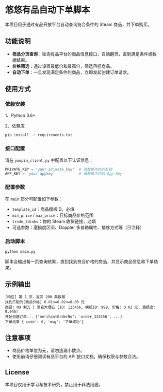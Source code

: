 

# 悠悠有品自动下单脚本

本项目用于通过有品开放平台自动查询符合条件的 Steam 商品，并下单购买。

## 功能说明

* **商品分页查询**：轮询有品平台的商品信息接口，自动翻页，直到满足条件或数据结束。
* **价格筛选**：通过设置最低价和最高价，筛选目标商品。
* **自动下单**：一旦发现满足条件的商品，立即发起创建订单请求。

## 使用方式

### 依赖安装
1、Python 3.6+

2、依赖库
```bash
pip install -r requirements.txt
```

### 接口配置

请在 `youpin_client.py` 中配置以下认证信息：

```python
PRIVATE_KEY = 'your private_key'  # 请替换为你的私钥
APP_KEY = 'your appkey'           # 请替换为你的 App Key
```
### 配置参数

在 `main` 部分可配置如下参数：

* `template_id`：商品模板ID，必填
* `min_price` / `max_price`：目标商品价格范围
* `trade_ldinks`：你的 Steam 收货链接，必填
* 可选参数：磨损度区间、Doppler 多普勒属性、排序方式等（已注释）

### 启动脚本

```bash
python main.py
```

脚本会输出每一页查询结果，直到找到符合价格的商品，并显示商品信息和下单结果。

## 示例输出

```
[响应] 第 1 页，返回 200 条数据
找到匹配的[商品价格] 0.01<=0.02<=0.03 元
商品: M9 刺刀 | 渐变大理石 (ID: 123456, 模板ID: 999, 价格: 0.02 元, 磨损度: 0.045)
开始创建订单... {'merchantOrderNo': 'order_123456', ...}
下单结果 {'code': 0, 'msg': '下单成功'}
```

## 注意事项
* 商品价格单位为元，请勿遗漏小数点。
* 使用前请仔细阅读有品平台的 API 接口文档，确保权限与参数合法。
## License

本项目仅用于学习与技术研究，禁止用于非法用途。

